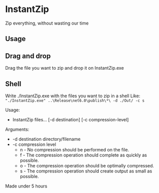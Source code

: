 # InstantZip
Zip everything, without wasting our time

## Usage

## Drag and drop
Drag the file you want to zip and drop it on InstantZip.exe

## Shell
Write ./InstantZip.exe with the files you want to zip in a shell
Like: `"./InstantZip.exe" ..\Release\net6.0\publish\*\ -d ./Out/ -c s`

Usage:
 - InstantZip files... [-d destination] [-c compression-level]

Arguments:
- -d destination directory/filename
- -c compression level
   -  n - No compression should be performed on the file.
   -  f  - The compression operation should complete as quickly as possible.
   -  o - The compression operation should be optimally compressed.
   -  s - The compression operation should create output as small as possible.

Made under 5 hours

